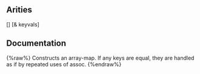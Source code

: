 ## Arities
[]
[& keyvals]

## Documentation
{%raw%}
Constructs an array-map. If any keys are equal, they are handled as
  if by repeated uses of assoc.
{%endraw%}
